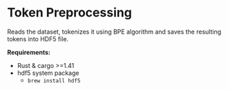 # Token Preprocessing

Reads the dataset, tokenizes it using BPE algorithm and saves the resulting tokens into HDF5 file.

**Requirements:**
- Rust & cargo >=1.41
- hdf5 system package
  - `brew install hdf5`
